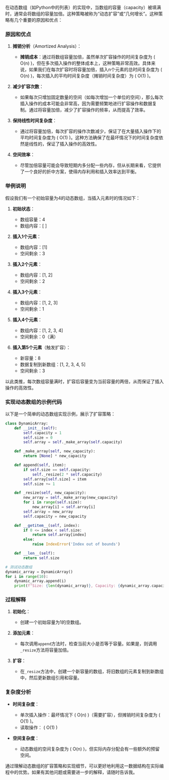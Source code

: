 在动态数组（如Python中的列表）的实现中，当数组的容量（capacity）被填满时，通常会将数组的容量加倍。这种策略被称为“动态扩容”或“几何增长”。这种策略有几个重要的原因和优点：

### 原因和优点

1. **摊销分析**（Amortized Analysis）：
   - **摊销成本**：通过将数组容量加倍，虽然单次扩容操作的时间复杂度为 \( O(n) \)，但在多次插入操作的整体成本上，这种策略非常高效。具体来说，如果我们在每次扩容时将容量加倍，插入n个元素的总时间复杂度为 \( O(n) \)，每次插入的平均时间复杂度（摊销时间复杂度）为 \( O(1) \)。

2. **减少扩容次数**：
   - 如果每次只增加固定数量的空间（如每次增加一个单位的空间），那么每次插入操作的成本可能会非常高，因为需要频繁地进行扩容操作和数据复制。通过将容量加倍，减少了扩容操作的频率，从而提高了效率。

3. **保持线性时间复杂度**：
   - 通过将容量加倍，每次扩容的操作次数减少，保证了在大量插入操作下的平均时间复杂度为 \( O(1) \)。这种方法确保了在最坏情况下的时间复杂度依然是线性的，保证了插入操作的高效性。

4. **空间效率**：
   - 尽管加倍容量可能会导致短期内多分配一些内存，但从长期来看，它提供了一个良好的折中方案，使得内存利用和插入效率达到平衡。

### 举例说明

假设我们有一个初始容量为4的动态数组，当插入元素时的情况如下：

1. **初始状态**：
   - 数组容量：4
   - 数组内容：[ ]

2. **插入1个元素**：
   - 数组内容：[1]
   - 空间剩余：3

3. **插入2个元素**：
   - 数组内容：[1, 2]
   - 空间剩余：2

4. **插入3个元素**：
   - 数组内容：[1, 2, 3]
   - 空间剩余：1

5. **插入4个元素**：
   - 数组内容：[1, 2, 3, 4]
   - 空间剩余：0（满）

6. **插入第5个元素**（触发扩容）：
   - 新容量：8
   - 数据复制到新数组：[1, 2, 3, 4, 5]
   - 空间剩余：3

以此类推，每次数组容量满时，扩容后容量变为当前容量的两倍，从而保证了插入操作的高效性。

### 实现动态数组的示例代码

以下是一个简单的动态数组实现示例，展示了扩容策略：

```python
class DynamicArray:
    def __init__(self):
        self.capacity = 1
        self.size = 0
        self.array = self._make_array(self.capacity)

    def _make_array(self, new_capacity):
        return [None] * new_capacity

    def append(self, item):
        if self.size == self.capacity:
            self._resize(2 * self.capacity)
        self.array[self.size] = item
        self.size += 1

    def _resize(self, new_capacity):
        new_array = self._make_array(new_capacity)
        for i in range(self.size):
            new_array[i] = self.array[i]
        self.array = new_array
        self.capacity = new_capacity

    def __getitem__(self, index):
        if 0 <= index < self.size:
            return self.array[index]
        else:
            raise IndexError('Index out of bounds')

    def __len__(self):
        return self.size

# 测试动态数组
dynamic_array = DynamicArray()
for i in range(10):
    dynamic_array.append(i)
    print(f"Size: {len(dynamic_array)}, Capacity: {dynamic_array.capacity}")
```

### 过程解释

1. **初始化**：
   - 创建一个初始容量为1的空数组。

2. **添加元素**：
   - 每次调用`append`方法时，检查当前大小是否等于容量。如果是，则调用`_resize`方法将容量加倍。

3. **扩容**：
   - 在`_resize`方法中，创建一个新容量的数组，将旧数组的元素复制到新数组中，然后更新数组引用和容量。

### 复杂度分析

- **时间复杂度**：
  - 单次插入操作：最坏情况下 \( O(n) \)（需要扩容），但摊销时间复杂度为 \( O(1) \)。
  - 读取操作： \( O(1) \)

- **空间复杂度**：
  - 动态数组的空间复杂度为 \( O(n) \)，但实际内存分配会有一些额外的预留空间。

通过理解动态数组的扩容策略和实现细节，可以更好地利用这一数据结构在实际编程中的优势。如果有其他问题或需要进一步的解释，请随时告诉我。
